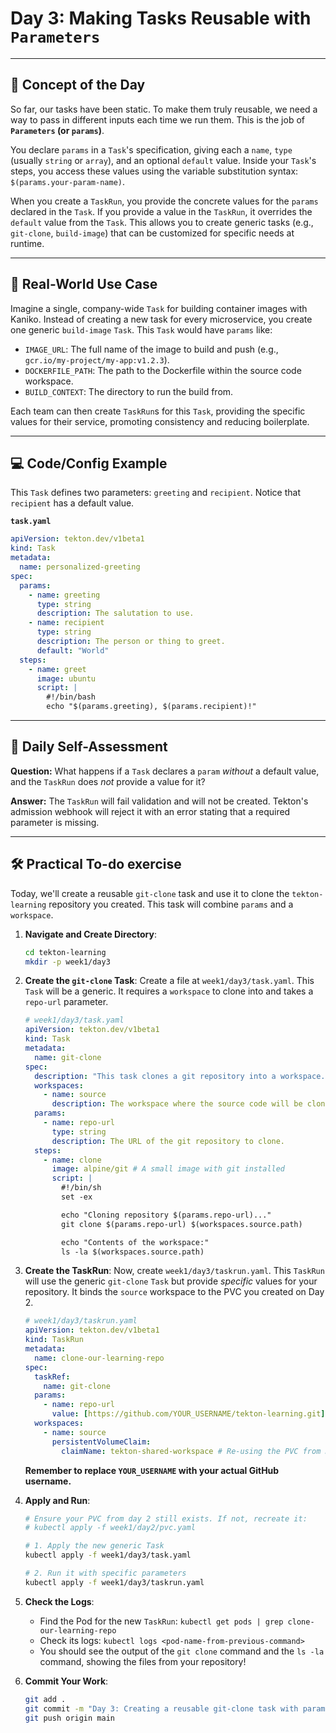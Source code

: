# Day 3: Making Tasks Reusable with `Parameters`
---
## 🧠 Concept of the Day

So far, our tasks have been static. To make them truly reusable, we need a way to pass in different inputs each time we run them. This is the job of **`Parameters` (or `params`)**.

You declare `params` in a `Task`'s specification, giving each a `name`, `type` (usually `string` or `array`), and an optional `default` value. Inside your `Task`'s steps, you access these values using the variable substitution syntax: `$(params.your-param-name)`.

When you create a `TaskRun`, you provide the concrete values for the `params` declared in the `Task`. If you provide a value in the `TaskRun`, it overrides the `default` value from the `Task`. This allows you to create generic tasks (e.g., `git-clone`, `build-image`) that can be customized for specific needs at runtime.

---
## 💼 Real-World Use Case

Imagine a single, company-wide `Task` for building container images with Kaniko. Instead of creating a new task for every microservice, you create one generic `build-image` `Task`. This `Task` would have `params` like:
* `IMAGE_URL`: The full name of the image to build and push (e.g., `gcr.io/my-project/my-app:v1.2.3`).
* `DOCKERFILE_PATH`: The path to the Dockerfile within the source code workspace.
* `BUILD_CONTEXT`: The directory to run the build from.

Each team can then create `TaskRun`s for this `Task`, providing the specific values for their service, promoting consistency and reducing boilerplate.

---
## 💻 Code/Config Example

This `Task` defines two parameters: `greeting` and `recipient`. Notice that `recipient` has a default value.

**`task.yaml`**
```yaml
apiVersion: tekton.dev/v1beta1
kind: Task
metadata:
  name: personalized-greeting
spec:
  params:
    - name: greeting
      type: string
      description: The salutation to use.
    - name: recipient
      type: string
      description: The person or thing to greet.
      default: "World"
  steps:
    - name: greet
      image: ubuntu
      script: |
        #!/bin/bash
        echo "$(params.greeting), $(params.recipient)!"
```
---
## 🤔 Daily Self-Assessment

**Question:** What happens if a `Task` declares a `param` *without* a default value, and the `TaskRun` does *not* provide a value for it?

**Answer:** The `TaskRun` will fail validation and will not be created. Tekton's admission webhook will reject it with an error stating that a required parameter is missing.

---
## 🛠️ Practical To-do exercise

Today, we'll create a reusable `git-clone` task and use it to clone the `tekton-learning` repository you created. This task will combine `params` and a `workspace`.

1.  **Navigate and Create Directory**:
    ```bash
    cd tekton-learning
    mkdir -p week1/day3
    ```

2.  **Create the `git-clone` Task**: Create a file at `week1/day3/task.yaml`. This `Task` will be a generic. It requires a `workspace` to clone into and takes a `repo-url` parameter.
    ```yaml
    # week1/day3/task.yaml
    apiVersion: tekton.dev/v1beta1
    kind: Task
    metadata:
      name: git-clone
    spec:
      description: "This task clones a git repository into a workspace."
      workspaces:
        - name: source
          description: The workspace where the source code will be cloned.
      params:
        - name: repo-url
          type: string
          description: The URL of the git repository to clone.
      steps:
        - name: clone
          image: alpine/git # A small image with git installed
          script: |
            #!/bin/sh
            set -ex

            echo "Cloning repository $(params.repo-url)..."
            git clone $(params.repo-url) $(workspaces.source.path)

            echo "Contents of the workspace:"
            ls -la $(workspaces.source.path)
    ```

3.  **Create the TaskRun**: Now, create `week1/day3/taskrun.yaml`. This `TaskRun` will use the generic `git-clone` `Task` but provide *specific* values for your repository. It binds the `source` workspace to the PVC you created on Day 2.
    ```yaml
    # week1/day3/taskrun.yaml
    apiVersion: tekton.dev/v1beta1
    kind: TaskRun
    metadata:
      name: clone-our-learning-repo
    spec:
      taskRef:
        name: git-clone
      params:
        - name: repo-url
          value: [https://github.com/YOUR_USERNAME/tekton-learning.git](https://github.com/YOUR_USERNAME/tekton-learning.git) # <-- IMPORTANT: CHANGE THIS
      workspaces:
        - name: source
          persistentVolumeClaim:
            claimName: tekton-shared-workspace # Re-using the PVC from Day 2
    ```
    **Remember to replace `YOUR_USERNAME` with your actual GitHub username.**

4.  **Apply and Run**:
    ```bash
    # Ensure your PVC from day 2 still exists. If not, recreate it:
    # kubectl apply -f week1/day2/pvc.yaml

    # 1. Apply the new generic Task
    kubectl apply -f week1/day3/task.yaml

    # 2. Run it with specific parameters
    kubectl apply -f week1/day3/taskrun.yaml
    ```

5.  **Check the Logs**:
    * Find the Pod for the new `TaskRun`: `kubectl get pods | grep clone-our-learning-repo`
    * Check its logs: `kubectl logs <pod-name-from-previous-command>`
    * You should see the output of the `git clone` command and the `ls -la` command, showing the files from your repository!

6.  **Commit Your Work**:
    ```bash
    git add .
    git commit -m "Day 3: Creating a reusable git-clone task with params"
    git push origin main
    ```
    
    
